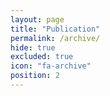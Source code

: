 ```yaml
---
layout: page
title: "Publication"
permalink: /archive/
hide: true
excluded: true
icon: "fa-archive"
position: 2
---
```

